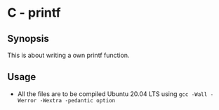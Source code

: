# C - printf

## Synopsis
This is about writing a own printf function. 

## Usage
+ All the files are to be compiled Ubuntu 20.04 LTS using `gcc -Wall -Werror -Wextra -pedantic option`

